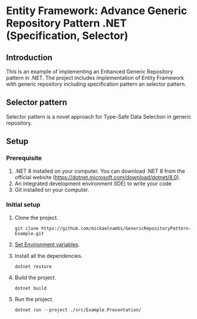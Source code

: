 # Entity Framework: Advance Generic Repository Pattern .NET (Specification, Selector)

## Introduction

This is an example of implementing an Enhanced Generic Repository pattern in .NET. The project includes implementation of Entity Framework with generic repository including specification pattern an selector pattern.

## Selector pattern

Selector pattern is a novel approach for Type-Safe Data Selection in generic repository.

## Setup

### Prerequisite

1. .NET 8 installed on your computer. You can download .NET 8 from the official website (<https://dotnet.microsoft.com/download/dotnet/8.0>).
2. An integrated development environment (IDE) to write your code
3. Git installed on your computer.

### Initial setup

1. Clone the project.

   ```shell
   git clone https://github.com/mickaelnambs/GenericRepositoryPattern-Example.git
   ```

2. [Set Environment variables](./src/Example.AppSettings/README.md#setting-environment-variables).

3. Install all the dependencies.

   ```shell
   dotnet restore
   ```

4. Build the project.

   ```shell
   dotnet build
   ```

5. Run the project.

   ```shell
   dotnet run --project ./src/Example.Presentation/
   ```
